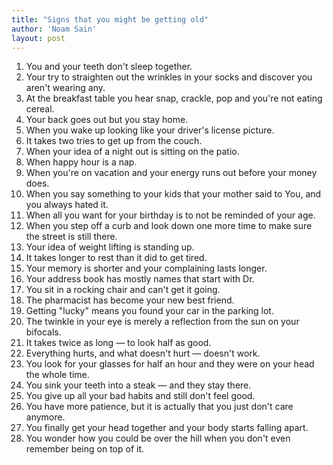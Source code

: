 ```yaml
---
title: "Signs that you might be getting old"
author: 'Noam Sain'
layout: post
---
```


1. You and your teeth don't sleep together.
2. Your try to straighten out the wrinkles in your socks and discover you aren't wearing any.
3. At the breakfast table you hear snap, crackle, pop and you're not eating cereal.
4. Your back goes out but you stay home.
5. When you wake up looking like your driver's license picture.
6. It takes two tries to get up from the couch.
7. When your idea of a night out is sitting on the patio.
8. When happy hour is a nap.
9. When you're on vacation and your energy runs out before your money does.
10. When you say something to your kids that your mother said to You, and you always hated it.
11. When all you want for your birthday is to not be reminded of your age.
12. When you step off a curb and look down one more time to make sure the street is still there.
13. Your idea of weight lifting is standing up.
14. It takes longer to rest than it did to get tired.
15. Your memory is shorter and your complaining lasts longer.
16. Your address book has mostly names that start with Dr.
17. You sit in a rocking chair and can't get it going.
18. The pharmacist has become your new best friend.
19. Getting "lucky" means you found your car in the parking lot.
20. The twinkle in your eye is merely a reflection from the sun on your bifocals.
21. It takes twice as long — to look half as good.
22. Everything hurts, and what doesn't hurt — doesn't work.
23. You look for your glasses for half an hour and they were on your head the whole time.
24. You sink your teeth into a steak — and they stay there.
25. You give up all your bad habits and still don't feel good.
26. You have more patience, but it is actually that you just don't care anymore.
27. You finally get your head together and your body starts falling apart.
28. You wonder how you could be over the hill when you don't even remember being on top of it.